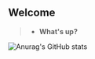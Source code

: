## Welcome
> - **What's up?**

![Anurag's GitHub stats](https://github-readme-stats.vercel.app/api?username=alflq&theme=tokyonight&show_icons=true)

